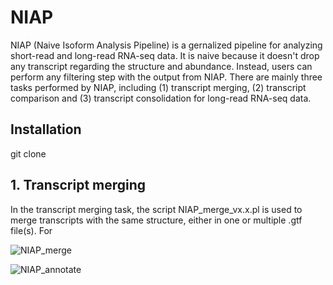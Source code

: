 # NIAP
NIAP (Naive Isoform Analysis Pipeline) is a gernalized pipeline for analyzing short-read and long-read RNA-seq data. It is naive because it doesn't drop any transcript regarding the structure and abundance. Instead, users can perform any filtering step with the output from NIAP. There are mainly three tasks performed by NIAP, including (1) transcript merging, (2) transcript comparison and (3) transcript consolidation for long-read RNA-seq data.

## Installation

git clone 

## 1. Transcript merging

In the transcript merging task, the script NIAP_merge_vx.x.pl is used to merge transcripts with the same structure, either in one or multiple .gtf file(s). For 



![NIAP_merge](https://user-images.githubusercontent.com/34832128/112115696-70761500-8bf4-11eb-8191-70532280b44b.jpg)


![NIAP_annotate](https://user-images.githubusercontent.com/34832128/112115718-766bf600-8bf4-11eb-9db9-9a92619ff62b.jpg)


